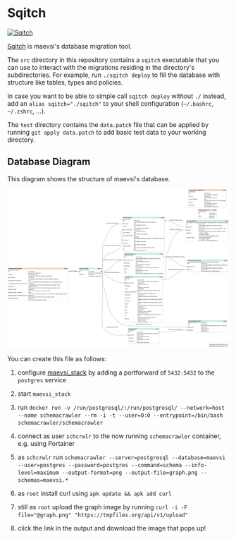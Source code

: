 # Sqitch

[<img src="https://sqitch.org/img/sqitch-logo.svg" alt="Sqitch" width="1000"/>](https://sqitch.org/)

[Sqitch](https://sqitch.org/) is maevsi's database migration tool.

The `src` directory in this repository contains a `sqitch` executable that you can use to interact with the migrations residing in the directory's subdirectories.
For example, run `./sqitch deploy` to fill the database with structure like tables, types and policies.

In case you want to be able to simple call `sqitch deploy` without `./` instead, add an `alias sqitch="./sqitch"` to your shell configuration (`~/.bashrc`, `~/.zshrc`, ...).

The `test` directory contains the `data.patch` file that can be applied by running `git apply data.patch` to add basic test data to your working directory.

## Database Diagram

This diagram shows the structure of maevsi's database.

![Graph](./docs/graph.png)

You can create this file as follows:

1. configure [maevsi_stack](https://github.com/maevsi/maevsi_stack) by adding a portforward of `5432:5432` to the `postgres` service

1. start `maevsi_stack`

1. run `docker run -v /run/postgresql/:/run/postgresql/ --network=host --name schemacrawler --rm -i -t --user=0:0 --entrypoint=/bin/bash schemacrawler/schemacrawler`

1. connect as user `schcrwlr` to the now running `schemacrawler` container, e.g. using Portainer

1. as `schcrwlr` run `schemacrawler --server=postgresql --database=maevsi --user=postgres --password=postgres --command=schema --info-level=maximum --output-format=png --output-file=graph.png --schemas=maevsi.*`

1. as `root` install curl using `apk update && apk add curl`

1. still as `root` upload the graph image by running `curl -i -F file="@graph.png" "https://tmpfiles.org/api/v1/upload"`

1. click the link in the output and download the image that pops up!
